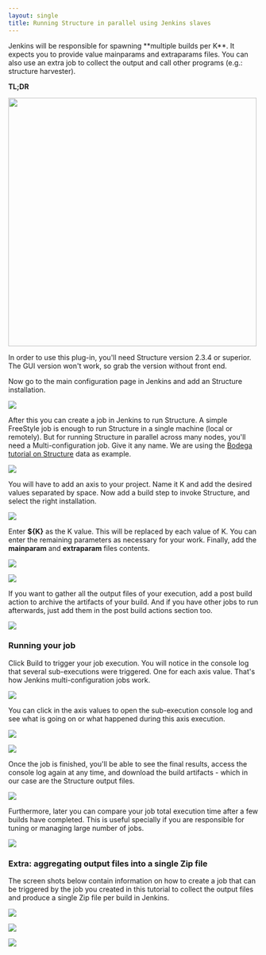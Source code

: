 ```yaml
---
layout: single
title: Running Structure in parallel using Jenkins slaves
---
```


<p>
	Jenkins will be responsible for spawning **multiple builds per K**. It 
	expects you to provide value mainparams and extraparams files. You can 
	also use an extra job to collect the output and call other programs 
	(e.g.: structure harvester).
</p>

<p>
	<strong>TL;DR</strong>
</p>

<div class='center'>
<div id="videoplayer" style="display:none;">&nbsp;</div>
<img src="/img/tutorials/running-structure-in-parallel-using-jenkins-slaves/video2.png" id="videoimage" width="500" />
</div>

<p>
	In order to use this plug-in, you'll need Structure version 2.3.4 or 
	superior. The GUI version won't work, so grab the version without 
	front end. 
</p>

<p>
	Now go to the main configuration page in Jenkins and add an Structure installation.
</p>

<p class="center">
	<a href="/img/tutorials/running-structure-in-parallel-using-jenkins-slaves/screenshot_structure_001.png">
		<img src="/img/tutorials/running-structure-in-parallel-using-jenkins-slaves/screenshot_structure_001.png">
	</a>
</p>

<p>
	After this you can create a job in Jenkins to run Structure. A simple 
	FreeStyle job is enough to run Structure in a single machine (local or 
	remotely). But for running Structure in parallel across many nodes, 
	you'll need a Multi-configuration job. Give it any name. We are using 
	the <a href="http://bodegaphylo.wikispot.org/Structure">Bodega 
	tutorial on Structure</a> data as example.
</p>

<p class="center">
	<a href="/img/tutorials/running-structure-in-parallel-using-jenkins-slaves/screenshot_structure_002.png">
		<img src="/img/tutorials/running-structure-in-parallel-using-jenkins-slaves/screenshot_structure_002.png">
	</a>
</p>

<p>
	You will have to add an axis to your project. Name it K and add the 
	desired values separated by space. Now add a build step to invoke 
	Structure, and select the right installation.
</p>

<p class="center">
	<a href="/img/tutorials/running-structure-in-parallel-using-jenkins-slaves/screenshot_structure_003.png">
		<img src="/img/tutorials/running-structure-in-parallel-using-jenkins-slaves/screenshot_structure_003.png">
	</a>
</p>

<p>
	Enter <strong>${K}</strong> as the K value. This will be replaced 
	by each value of K. You can enter the remaining parameters as 
	necessary for your work. Finally, add the <strong>mainparam</strong> 
	and <strong>extraparam</strong> files contents.
</p>

<p class="center">
	<a href="/img/tutorials/running-structure-in-parallel-using-jenkins-slaves/screenshot_structure_004.png">
		<img src="/img/tutorials/running-structure-in-parallel-using-jenkins-slaves/screenshot_structure_004.png">
	</a>
</p>

<p class="center">
	<a href="/img/tutorials/running-structure-in-parallel-using-jenkins-slaves/screenshot_structure_005.png">
		<img src="/img/tutorials/running-structure-in-parallel-using-jenkins-slaves/screenshot_structure_005.png">
	</a>
</p>

<p>
	If you want to gather all the output files of your execution, add 
	a post build action to archive the artifacts of your build. And 
	if you have other jobs to run afterwards, just add them in the 
	post build actions section too.
</p>

<p class="center">
	<a href="/img/tutorials/running-structure-in-parallel-using-jenkins-slaves/screenshot_structure_006.png">
		<img src="/img/tutorials/running-structure-in-parallel-using-jenkins-slaves/screenshot_structure_006.png">
	</a>
</p>

<h3>Running your job</h3>

<p>
	Click Build to trigger your job execution. You will notice in the 
	console log that several sub-executions were triggered. One for 
	each axis value. That's how Jenkins multi-configuration jobs work.
</p>

<p class="center">
	<a href="/img/tutorials/running-structure-in-parallel-using-jenkins-slaves/screenshot_structure_007.png">
		<img src="/img/tutorials/running-structure-in-parallel-using-jenkins-slaves/screenshot_structure_007.png">
	</a>
</p>

<p>
	You can click in the axis values to open the sub-execution console 
	log and see what is going on or what happened during this axis 
	execution.
</p>

<p class="center">
	<a href="/img/tutorials/running-structure-in-parallel-using-jenkins-slaves/screenshot_structure_008.png">
		<img src="/img/tutorials/running-structure-in-parallel-using-jenkins-slaves/screenshot_structure_008.png">
	</a>
</p>

<p class="center">
	<a href="/img/tutorials/running-structure-in-parallel-using-jenkins-slaves/screenshot_structure_009.png">
		<img src="/img/tutorials/running-structure-in-parallel-using-jenkins-slaves/screenshot_structure_009.png">
	</a>
</p>

<p>
	Once the job is finished, you'll be able to see the final results, 
	access the console log again at any time, and download the build 
	artifacts - which in our case are the Structure output files. 
</p>

<p class="center">
	<a href="/img/tutorials/running-structure-in-parallel-using-jenkins-slaves/screenshot_structure_010.png">
		<img src="/img/tutorials/running-structure-in-parallel-using-jenkins-slaves/screenshot_structure_010.png">
	</a>
</p>

<p>
	Furthermore, later you can compare your job total execution time 
	after a few builds have completed. This is useful specially if you 
	are responsible for tuning or managing large number of jobs.
</p>

<p class="center">
	<a href="/img/tutorials/running-structure-in-parallel-using-jenkins-slaves/screenshot_structure_011.png">
		<img src="/img/tutorials/running-structure-in-parallel-using-jenkins-slaves/screenshot_structure_011.png">
	</a>
</p>

<h3>Extra: aggregating output files into a single Zip file</h3>

<p>
	The screen shots below contain information on how to create a job 
	that can be triggered by the job you created in this tutorial to 
	collect the output files and produce a single Zip file per build 
	in Jenkins.
</p>

<p class="center">
	<a href="/img/tutorials/running-structure-in-parallel-using-jenkins-slaves/screenshot_structure_012.png">
		<img src="/img/tutorials/running-structure-in-parallel-using-jenkins-slaves/screenshot_structure_012.png">
	</a>
</p>

<p class="center">
	<a href="/img/tutorials/running-structure-in-parallel-using-jenkins-slaves/screenshot_structure_013.png">
		<img src="/img/tutorials/running-structure-in-parallel-using-jenkins-slaves/screenshot_structure_013.png">
	</a>
</p>

<p class="center">
	<a href="/img/tutorials/running-structure-in-parallel-using-jenkins-slaves/screenshot_structure_014.png">
		<img src="/img/tutorials/running-structure-in-parallel-using-jenkins-slaves/screenshot_structure_014.png">
	</a>
</p>

<script type='text/javascript'>

$(function() {
	$('#videoimage').click(function() {
		$('#videoplayer').show();
		$('#videoplayer').append("<iframe width='500' height='315' src='http://www.youtube.com/embed/4xZh6xxiTv4' frameborder='0' allowfullscreen='allowfullscreen'></iframe>");
		$('#videoimage').hide();
	});
});
</script>
